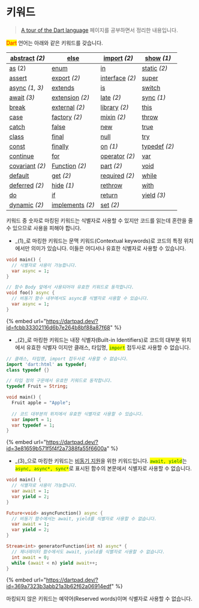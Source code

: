 # 키워드

> [A tour of the Dart language](https://dart.dev/guides/language/language-tour) 페이지를 공부하면서 정리한 내용입니다.

<mark style="color:red;">Dart</mark> 언어는 아래와 같은 키워드를 갖습니다.

| [abstract](https://dart.dev/guides/language/language-tour#abstract-classes) _(2)_         | [else](https://dart.dev/guides/language/language-tour#if-and-else)                            | [import](https://dart.dev/guides/language/language-tour#using-libraries) _(2)_                       | [show](https://dart.dev/guides/language/language-tour#importing-only-part-of-a-library) _(1)_ |
| ----------------------------------------------------------------------------------------- | --------------------------------------------------------------------------------------------- | ---------------------------------------------------------------------------------------------------- | --------------------------------------------------------------------------------------------- |
| [as](https://dart.dev/guides/language/language-tour#type-test-operators) (2)              | [enum](https://dart.dev/guides/language/language-tour#enumerated-types)                       | [in](https://dart.dev/guides/language/language-tour#for-loops)                                       | [static](https://dart.dev/guides/language/language-tour#class-variables-and-methods) _(2)_    |
| [assert](https://dart.dev/guides/language/language-tour#assert)                           | [export](https://dart.dev/guides/libraries/create-library-packages) _(2)_                     | [interface](https://dart.dev/guides/language/language-tour#implicit-interfaces) _(2)_                | [super](https://dart.dev/guides/language/language-tour#extending-a-class)                     |
| [async](https://dart.dev/guides/language/language-tour#asynchrony-support) _(1, 3)_       | [extends](https://dart.dev/guides/language/language-tour#extending-a-class)                   | [is](https://dart.dev/guides/language/language-tour#type-test-operators)                             | [switch](https://dart.dev/guides/language/language-tour#switch-and-case)                      |
| [await](https://dart.dev/guides/language/language-tour#asynchrony-support) _(3)_          | [extension](https://dart.dev/guides/language/language-tour#extension-methods) _(2)_           | [late](https://dart.dev/guides/language/language-tour#late-variables) _(2)_                          | [sync](https://dart.dev/guides/language/language-tour#generators) _(1)_                       |
| [break](https://dart.dev/guides/language/language-tour#break-and-continue)                | [external](https://spec.dart.dev/DartLangSpecDraft.pdf#External%20Functions) _(2)_            | [library](https://dart.dev/guides/language/language-tour#libraries-and-visibility) _(2)_             | [this](https://dart.dev/guides/language/language-tour#constructors)                           |
| [case](https://dart.dev/guides/language/language-tour#switch-and-case)                    | [factory](https://dart.dev/guides/language/language-tour#factory-constructors) _(2)_          | [mixin](https://dart.dev/guides/language/language-tour#adding-features-to-a-class-mixins) _(2)_      | [throw](https://dart.dev/guides/language/language-tour#throw)                                 |
| [catch](https://dart.dev/guides/language/language-tour#catch)                             | [false](https://dart.dev/guides/language/language-tour#booleans)                              | [new](https://dart.dev/guides/language/language-tour#using-constructors)                             | [true](https://dart.dev/guides/language/language-tour#booleans)                               |
| [class](https://dart.dev/guides/language/language-tour#instance-variables)                | [final](https://dart.dev/guides/language/language-tour#final-and-const)                       | [null](https://dart.dev/guides/language/language-tour#default-value)                                 | [try](https://dart.dev/guides/language/language-tour#catch)                                   |
| [const](https://dart.dev/guides/language/language-tour#final-and-const)                   | [finally](https://dart.dev/guides/language/language-tour#finally)                             | [on](https://dart.dev/guides/language/language-tour#catch) _(1)_                                     | [typedef](https://dart.dev/guides/language/language-tour#typedefs) _(2)_                      |
| [continue](https://dart.dev/guides/language/language-tour#break-and-continue)             | [for](https://dart.dev/guides/language/language-tour#for-loops)                               | [operator](https://dart.dev/guides/language/language-tour#\_operators) _(2)_                         | [var](https://dart.dev/guides/language/language-tour#variables)                               |
| [covariant](https://dart.dev/guides/language/sound-problems#the-covariant-keyword) _(2)_  | [Function](https://dart.dev/guides/language/language-tour#functions) _(2)_                    | [part](https://dart.dev/guides/libraries/create-library-packages#organizing-a-library-package) _(2)_ | [void](https://dart.dev/guides/language/language-tour#built-in-types)                         |
| [default](https://dart.dev/guides/language/language-tour#switch-and-case)                 | [get](https://dart.dev/guides/language/language-tour#getters-and-setters) _(2)_               | [required](https://dart.dev/guides/language/language-tour#named-parameters) _(2)_                    | [while](https://dart.dev/guides/language/language-tour#while-and-do-while)                    |
| [deferred](https://dart.dev/guides/language/language-tour#lazily-loading-a-library) _(2)_ | [hide](https://dart.dev/guides/language/language-tour#importing-only-part-of-a-library) _(1)_ | [rethrow](https://dart.dev/guides/language/language-tour#catch)                                      | [with](https://dart.dev/guides/language/language-tour#adding-features-to-a-class-mixins)      |
| [do](https://dart.dev/guides/language/language-tour#while-and-do-while)                   | [if](https://dart.dev/guides/language/language-tour#if-and-else)                              | [return](https://dart.dev/guides/language/language-tour#functions)                                   | [yield](https://dart.dev/guides/language/language-tour#generators) _(3)_                      |
| [dynamic](https://dart.dev/guides/language/language-tour#important-concepts) _(2)_        | [implements](https://dart.dev/guides/language/language-tour#implicit-interfaces) _(2)_        | [set](https://dart.dev/guides/language/language-tour#getters-and-setters) _(2)_                      |                                                                                               |

키워드 중 숫자로 마킹된 키워드는 식별자로 사용할 수 있지만 코드를 읽는데 혼란을 줄 수 있으므로 사용을 피해야 합니다.

* _(1)_로 마킹한 키워드는 문맥 키워드(Contextual keywords)로 코드의 특정 위치에서만 의미가 있습니다. 이들은 어디서나 유효한 식별자로 사용할 수 있습니다.

```dart
void main() {
  // 식별자로 사용이 가능합니다.
  var async = 1;
}

// 함수 Body 앞에서 사용되어야 유효한 키워드로 동작합니다.
void foo() async {
  // 비동기 함수 내부에서도 async를 식별자로 사용할 수 있습니다.
  var async = 1;
}
```

{% embed url="https://dartpad.dev/?id=fcbb33302116d6b7e264b8bf88a87f68" %}

* _(2)_로 마킹한 키워드는 내장 식별자(Built-in Identifiers)로 코드의 대부분 위치에서 유효한 식별자 이지만 클래스, 타입명, <mark style="color:green;">`import`</mark> 접두사로 사용할 수 없습니다.

```dart
// 클래스, 타입명, import 접두사로 사용할 수 없습니다.
import 'dart:html' as typedef;
class typedef {}

// 타입 정의 구문에서 유효한 키워드로 동작합니다.
typedef Fruit = String;

void main() {
  Fruit apple = "Apple";
  
  // 코드 대부분의 위치에서 유효한 식별자로 사용할 수 있습니다.
  var import = 1;
  var typedef = 1;
}
```

{% embed url="https://dartpad.dev/?id=3e81659b571f5f4f2a7388fa55f6600a" %}

* _(3)_으로 마킹한 키워드는 [비동기 지원](https://dart.dev/guides/language/language-tour#asynchrony-support)을 위한 키워드입니다. <mark style="color:green;">`await, yield`</mark>는 <mark style="color:green;">`async, async*, sync*`</mark>로 표시된 함수의 본문에서 식별자로 사용할 수 없습니다.

```dart
void main() {
  // 식별자로 사용이 가능합니다.
  var await = 1;
  var yield = 2;
}

Future<void> asyncFunction() async {
  // 비동기 함수에서는 await, yield를 식별자로 사용할 수 없습니다.
  var await = 1;
  var yield = 2;
}

Stream<int> generatorFunction(int n) async* {
  // 제너레이터 함수에서도 await, yield를 식별자로 사용할 수 없습니다.
  int await = 0;
  while (await < n) yield await++;
}
```

{% embed url="https://dartpad.dev/?id=369a7323b3abb21a3b62f62a06914edf" %}

마킹되지 않은 키워드는 예약어(Reserved words)이며 식별자로 사용할 수 없습니다.
